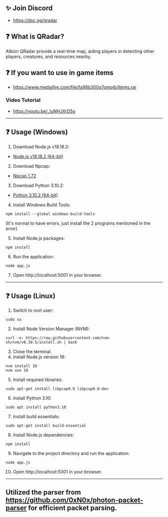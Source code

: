 ## ✨ Join Discord

- https://dsc.gg/qradar

## ❓ What is QRadar?

Albion QRadar provide a real-time map, aiding players in detecting other players, creatures, and resources nearby.

## ❓ If you want to use in game items

- https://www.mediafire.com/file/fa96b300q7ompjb/Items.rar

### Video Tutorial

- https://youtu.be/_luNHJXrD5o

---

## ❓ Usage (Windows)

1. Download Node.js v18.18.2:

- [Node.js v18.18.2 (64-bit)](https://nodejs.org/dist/v18.18.2/node-v18.18.2-x64.msi)

2. Download Npcap:

- [Npcap 1.72](https://npcap.com/dist/npcap-1.72.exe)

3. Download Python 3.10.2:

- [Python 3.10.2 (64-bit)](https://www.python.org/ftp/python/3.10.2/python-3.10.2-amd64.exe)

4. Install Windows Build Tools:

```
npm install --global windows-build-tools
```

(It's normal to have errors, just install the 2 programs mentioned in the error)

5. Install Node.js packages:

```
npm install
```

6. Run the application:

```
node app.js
```

7. Open http://localhost:5001 in your browser.

---

## ❓ Usage (Linux)

1. Switch to root user:

```
sudo su
```

2. Install Node Version Manager (NVM):

```
curl -o- https://raw.githubusercontent.com/nvm-sh/nvm/v0.39.5/install.sh | bash
```

3. Close the terminal.
4. Install Node.js version 18:

```
nvm install 18
nvm use 18
```

5. Install required libraries:

```
sudo apt-get install libpcap0.8 libpcap0.8-dev
```

6. Install Python 3.10:

```
sudo apt install python3.10
```

7. Install build essentials:

```
sudo apt-get install build-essential
```

8. Install Node.js dependencies:

```
npm install
```

9. Navigate to the project directory and run the application:

```
node app.js
```

10. Open http://localhost:5001 in your browser.

---

## Utilized the parser from https://github.com/0xN0x/photon-packet-parser for efficient packet parsing.
